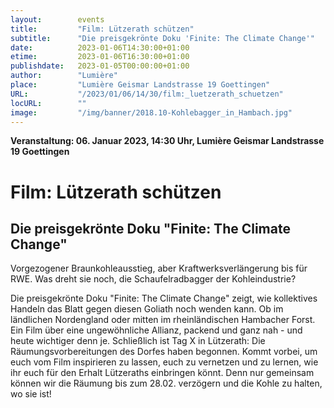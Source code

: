 ```yaml
---
layout:        events
title:         "Film: Lützerath schützen"
subtitle:      "Die preisgekrönte Doku 'Finite: The Climate Change'"
date:          2023-01-06T14:30:00+01:00
etime:         2023-01-06T16:30:00+01:00
publishdate:   2023-01-05T00:00:00+01:00
author:        "Lumière"
place:         "Lumière Geismar Landstrasse 19 Goettingen"
URL:           "/2023/01/06/14/30/film:_luetzerath_schuetzen"
locURL:        ""
image:         "/img/banner/2018.10-Kohlebagger_in_Hambach.jpg"
---
```


**Veranstaltung: 06. Januar 2023, 14:30 Uhr, Lumière Geismar Landstrasse 19 Goettingen**

Film: Lützerath schützen
===========

Die preisgekrönte Doku "Finite: The Climate Change"
-----------

Vorgezogener Braunkohleausstieg, aber Kraftwerksverlängerung bis für RWE. Was dreht sie noch, die Schaufelradbagger der Kohleindustrie? 

Die preisgekrönte Doku "Finite: The Climate Change" zeigt, wie kollektives Handeln das Blatt gegen diesen Goliath noch wenden kann. Ob im ländlichen Nordengland oder mitten im rheinländischen Hambacher Forst.
Ein Film über eine ungewöhnliche Allianz, packend und ganz nah - und heute wichtiger denn je. Schließlich ist Tag X in Lützerath: Die Räumungsvorbereitungen des Dorfes haben begonnen. Kommt vorbei, um euch vom Film inspirieren zu lassen, euch zu vernetzen und zu lernen, wie ihr euch für den Erhalt Lützeraths einbringen könnt. Denn nur gemeinsam können wir die Räumung bis zum 28.02. verzögern und die Kohle zu halten, wo sie ist!

